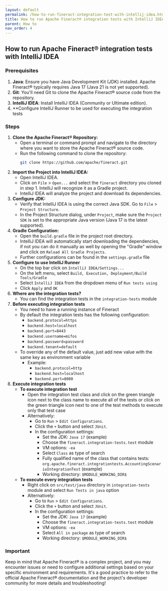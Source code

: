 ```yaml
---
layout: default
permalink: /how-to-run-fineract-integration-test-with-intellij-idea.html
title: How to run Apache Fineract® integration tests with IntelliJ IDEA
parent: How to
nav_order: 4
---
```


## How to run Apache Fineract® integration tests with IntelliJ IDEA

### Prerequisites
1. **Java**: Ensure you have Java Development Kit (JDK) installed. Apache Fineract® typically requires Java 17 (Java 21 is not yet supported).
2. **Git**: You'll need Git to clone the Apache Fineract® source code from the repository.
3. **IntelliJ IDEA**: Install IntelliJ IDEA (Community or Ultimate edition).
4. **Configure IntelliJ Runner to be used for executing the integration tests
   
### Steps
1. **Clone the Apache Fineract® Repository:**
   - Open a terminal or command prompt and navigate to the directory where you want to store the Apache Fineract® source code.
   - Run the following command to clone the repository:
     ```bash
     git clone https://github.com/apache/fineract.git
     ```
2. **Import the Project into IntelliJ IDEA:**
   - Open IntelliJ IDEA.
   - Click on `File` > `Open...` and select the `fineract` directory you cloned in step 1. IntelliJ will recognize it as a Gradle project.
   - IntelliJ IDEA will analyze the project and download its dependencies.
3. **Configure JDK:**
   - Verify that IntelliJ IDEA is using the correct Java SDK. Go to `File` > `Project Structure`.
   - In the Project Structure dialog, under `Project`, make sure the `Project SDK` is set to the appropriate Java version (Java 17 is the latest supported).
4. **Gradle Configuration:**
   - Open the `build.gradle` file in the project root directory.
   - IntelliJ IDEA will automatically start downloading the dependencies, if not you can do it manually as well by opening the "Gradle" window and click on `Reload All Gradle Projects`.
   - Further configurations can be found in the `settings.gradle` file
5. **Configure to use IntelliJ Runner**
   - On the top bar click on `IntelliJ IDEA/Settings...`
   - On the left menu, select `Build, Execution, Deployment/Build Tools/Gradle`
   - Select `IntelliJ IDEA` from the dropdown menu of `Run tests using`
   - Click `Apply` and `OK`
6. **Where are the integration tests?**
   - You can find the integration tests in the `integration-tests` module
7. **Before executing integration tests**
   - You need to have a running instance of Fineract
   - By default the integration tests has the following configuration:
     - `backend.protocol=https`
     - `backend.host=localhost`
     - `backend.port=8443`
     - `backend.username=mifos`
     - `backend.password=password`
     - `backend.tenant=default`
   - To override any of the default value, just add new value with the same key as environment variable
     - Example:
       - `backend.protocol=http`
       - `backend.host=localhost`
       - `backend.port=8080`
8. **Execute integration tests**
   - **To execute integration test**
      - Open the integration test class and click on the green triangle icon next to the class name to execute all of the tests or click on the green triangle icon next to one of the test methods to execute only that test case
      - Alternatively: 
         - Go to `Run` > `Edit Configurations`.
         - Click the `+` button and select `JUnit`.
         - In the configuration settings:
           - Set the JDK: `Java 17` (example)
           - Choose the `fineract.integration-tests.test` module
           - VM options: `-ea`
           - Select `Class` as type of search
           - Fully qualified name of the class that contains tests: `org.apache.fineract.integrationtests.AccountingScenarioIntegrationTest` (example)
           - Working directory: `$MODULE_WORKING_DIR$`
   - **To execute every integration tests**
      - Right click on `src/test/java` directory in `integration-tests` module and select `Run Tests in java` option
      - Alternatively: 
         - Go to `Run` > `Edit Configurations`.
         - Click the `+` button and select `JUnit`.
         - In the configuration settings:
           - Set the JDK: `Java 17` (example)
           - Choose the `fineract.integration-tests.test` module
           - VM options: `-ea`
           - Select `All in package` as type of search
           - Working directory: `$MODULE_WORKING_DIR$`
             
### Important
Keep in mind that Apache Fineract® is a complex project, and you may encounter issues or need to configure additional settings based on your specific environment and requirements. It's a good practice to refer to the official Apache Fineract® documentation and the project's developer community for more details and troubleshooting!
